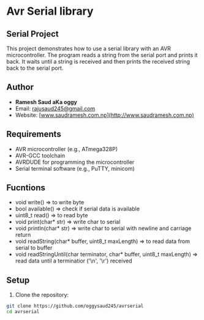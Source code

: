 # Avr Serial library 
## Serial Project

This project demonstrates how to use a serial library with an AVR microcontroller. The program reads a string from the serial port and prints it back. It waits until a string is received and then prints the received string back to the serial port.

## Author

- **Ramesh Saud aKa oggy**
- Email: [rajusaud245@gmail.com](mailto:rajusaud245@gmail.com)
- Website: [www.saudramesh.com.np](http://www.saudramesh.com.np)

## Requirements

- AVR microcontroller (e.g., ATmega328P)
- AVR-GCC toolchain
- AVRDUDE for programming the microcontroller
- Serial terminal software (e.g., PuTTY, minicom)
## Fucntions
- void write() => to write byte
- bool available() => check if serial data is available
- uint8_t read() => to read byte
- void print(char* str) => write char to serial
- void println(char* str) => write char to serial with newline and carriage return
- void readString(char* buffer, uint8_t maxLength) => to read data from serial to     buffer 
- void readStringUntil(char terminator, char* buffer, uint8_t maxLength) => read data until a terminatior ('\n', '\r') received

## Setup

1. Clone the repository:

```sh
git clone https://github.com/oggysaud245/avrserial
cd avrserial